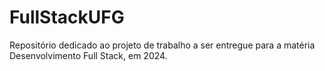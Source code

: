 # FullStackUFG
Repositório dedicado ao projeto de trabalho a ser entregue para a matéria Desenvolvimento Full Stack, em 2024.
